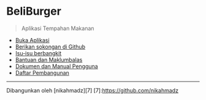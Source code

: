 # BeliBurger
> Aplikasi Tempahan Makanan

- [Buka Aplikasi][1]
- [Berikan sokongan di Github][2]
- [Isu-isu berbangkit][3]
- [Bantuan dan Maklumbalas][4]
- [Dokumen dan Manual Pengguna][5]
- [Daftar Pembangunan][6]

[1]:https://beliburger.netlify.app
[2]:https://github.com/nikahmadz/BeliBurger
[3]:https://github.com/nikahmadz/BeliBurger/issues
[4]:https://github.com/nikahmadz/BeliBurger/discussions
[5]:https://github.com/nikahmadz/BeliBurger/wiki
[6]:https://github.com/nikahmadz/beli-burger

***

Dibangunkan oleh [nikahmadz][7]
[7]:https://github.com/nikahmadz

